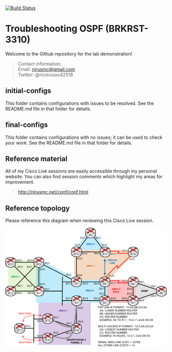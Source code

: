 [![Build Status](
https://travis-ci.org/nickrusso42518/ospf_brkrst3310.svg?branch=master)](
https://travis-ci.org/nickrusso42518/ospf_brkrst3310)

# Troubleshooting OSPF (BRKRST-3310)
Welcome to the Github repository for the lab demonstration!

> Contact information:\
> Email:    njrusmc@gmail.com\
> Twitter:  @nickrusso42518

## initial-configs
This folder contains configurations with issues to be resolved.
See the README.md file in that folder for details.

## final-configs
This folder contains configurations with no issues; it can be used to check
your work. See the README.md file in that folder for details.

## Reference material
All of my Cisco Live sessions are easily accessible through my personal website.
You can also find session comments which highlight my areas for improvement.

> http://njrusmc.net/conf/conf.html

## Reference topology
Please reference this diagram when reviewing this Cisco Live session.

![Reference topology](topology.png)
